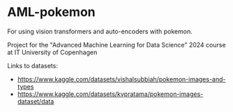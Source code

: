 # AML-pokemon
For using vision transformers and auto-encoders with pokemon.

Project for the "Advanced Machine Learning for Data Science" 2024 course at IT University of Copenhagen



Links to datasets:
- https://www.kaggle.com/datasets/vishalsubbiah/pokemon-images-and-types
- https://www.kaggle.com/datasets/kvpratama/pokemon-images-dataset/data

